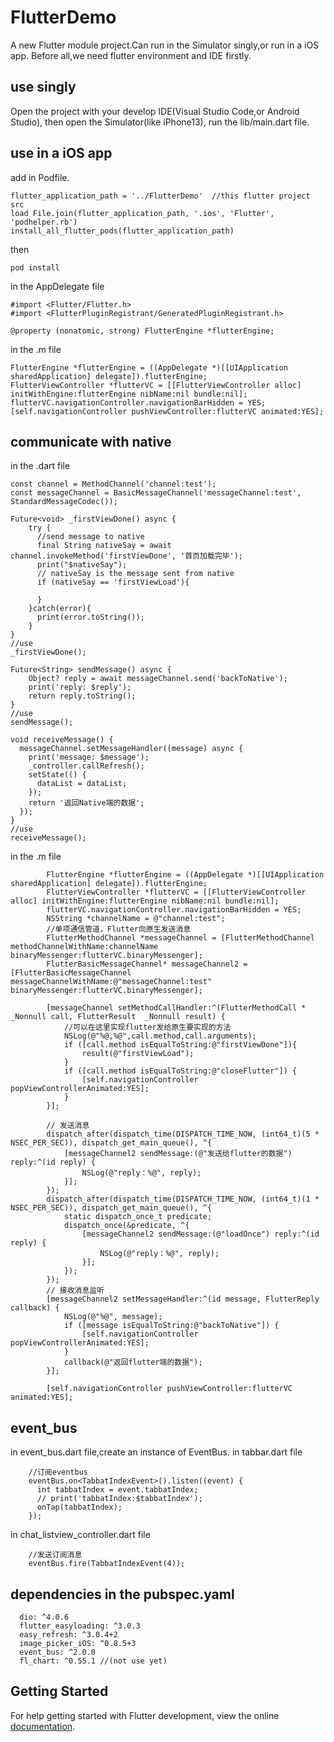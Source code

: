 # FlutterDemo

A new Flutter module project.Can run in the Simulator singly,or run in a iOS app.
Before all,we need flutter environment and IDE firstly.

## use singly

Open the project with your develop IDE(Visual Studio Code,or Android Studio), then open the Simulator(like iPhone13), run the lib/main.dart file.

## use in a iOS app

add in Podfile.
```
flutter_application_path = '../FlutterDemo'  //this flutter project src
load File.join(flutter_application_path, '.ios', 'Flutter', 'podhelper.rb') 
install_all_flutter_pods(flutter_application_path)
```
then 
```
pod install
```

in the AppDelegate file
```
#import <Flutter/Flutter.h>
#import <FlutterPluginRegistrant/GeneratedPluginRegistrant.h>

@property (nonatomic, strong) FlutterEngine *flutterEngine;
```
in the .m file
```
FlutterEngine *flutterEngine = ((AppDelegate *)[[UIApplication sharedApplication] delegate]).flutterEngine;
FlutterViewController *flutterVC = [[FlutterViewController alloc] initWithEngine:flutterEngine nibName:nil bundle:nil];
flutterVC.navigationController.navigationBarHidden = YES;
[self.navigationController pushViewController:flutterVC animated:YES];
```
## communicate with native
in the .dart file
```
const channel = MethodChannel('channel:test');
const messageChannel = BasicMessageChannel('messageChannel:test', StandardMessageCodec());
  
Future<void> _firstViewDone() async {
    try {
      //send message to native
      final String nativeSay = await channel.invokeMethod('firstViewDone', '首页加载完毕');
      print("$nativeSay");
      // nativeSay is the message sent from native
      if (nativeSay == 'firstViewLoad'){

      }
    }catch(error){
      print(error.toString());
    }
}
//use
_firstViewDone();
  
Future<String> sendMessage() async {
    Object? reply = await messageChannel.send('backToNative');
    print('reply: $reply');
    return reply.toString();
}
//use 
sendMessage();
  
void receiveMessage() {
  messageChannel.setMessageHandler((message) async {
    print('message: $message');
    _controller.callRefresh();
    setState(() {
      dataList = dataList;
    });
    return '返回Native端的数据';
  });
}
//use
receiveMessage();
```
in the .m file
```        
        FlutterEngine *flutterEngine = ((AppDelegate *)[[UIApplication sharedApplication] delegate]).flutterEngine;
        FlutterViewController *flutterVC = [[FlutterViewController alloc] initWithEngine:flutterEngine nibName:nil bundle:nil];
        flutterVC.navigationController.navigationBarHidden = YES;
        NSString *channelName = @"channel:test";
        //单项通信管道，Flutter向原生发送消息
        FlutterMethodChannel *messageChannel = [FlutterMethodChannel methodChannelWithName:channelName binaryMessenger:flutterVC.binaryMessenger];
        FlutterBasicMessageChannel* messageChannel2 = [FlutterBasicMessageChannel messageChannelWithName:@"messageChannel:test" binaryMessenger:flutterVC.binaryMessenger];
        
        [messageChannel setMethodCallHandler:^(FlutterMethodCall * _Nonnull call, FlutterResult  _Nonnull result) {
            //可以在这里实现flutter发给原生要实现的方法
            NSLog(@"%@,%@",call.method,call.arguments);
            if ([call.method isEqualToString:@"firstViewDone"]){
                result(@"firstViewLoad");
            }
            if ([call.method isEqualToString:@"closeFlutter"]) {
                [self.navigationController popViewControllerAnimated:YES];
            }
        }];
        
        // 发送消息
        dispatch_after(dispatch_time(DISPATCH_TIME_NOW, (int64_t)(5 * NSEC_PER_SEC)), dispatch_get_main_queue(), ^{
            [messageChannel2 sendMessage:(@"发送给flutter的数据") reply:^(id reply) {
                NSLog(@"reply：%@", reply);
            }];
        });
        dispatch_after(dispatch_time(DISPATCH_TIME_NOW, (int64_t)(1 * NSEC_PER_SEC)), dispatch_get_main_queue(), ^{
            static dispatch_once_t predicate;
            dispatch_once(&predicate, ^{
                [messageChannel2 sendMessage:(@"loadOnce") reply:^(id reply) {
                    NSLog(@"reply：%@", reply);
                }];
            });
        });
        // 接收消息监听
        [messageChannel2 setMessageHandler:^(id message, FlutterReply callback) {
            NSLog(@"%@", message);
            if ([message isEqualToString:@"backToNative"]) {
                [self.navigationController popViewControllerAnimated:YES];
            }
            callback(@"返回flutter端的数据");
        }];
        
        [self.navigationController pushViewController:flutterVC animated:YES];
```
## event_bus
in event_bus.dart file,create an instance of EventBus.
in tabbar.dart file
```
    //订阅eventbus
    eventBus.on<TabbatIndexEvent>().listen((event) {
      int tabbatIndex = event.tabbatIndex;
      // print('tabbatIndex:$tabbatIndex');
      onTap(tabbatIndex);
    });
```
in chat_listview_controller.dart file
```
    //发送订阅消息
    eventBus.fire(TabbatIndexEvent(4));
```


## dependencies in the pubspec.yaml
```
  dio: ^4.0.6
  flutter_easyloading: ^3.0.3
  easy_refresh: ^3.0.4+2
  image_picker_iOS: ^0.8.5+3
  event_bus: ^2.0.0
  fl_chart: ^0.55.1 //(not use yet)
```
## Getting Started

For help getting started with Flutter development, view the online
[documentation](https://flutter.dev/).
